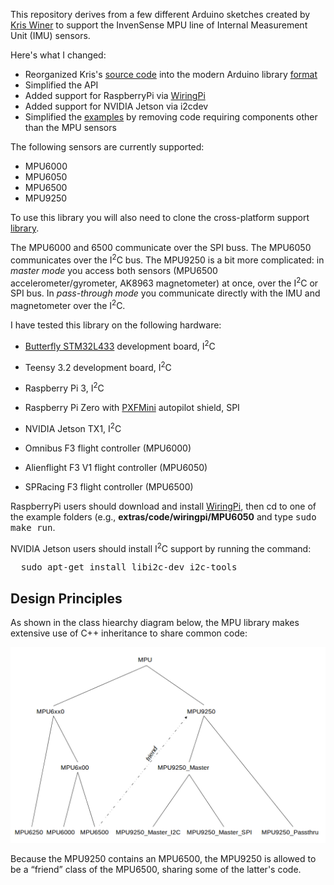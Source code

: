 This repository derives from a few different Arduino sketches created by [Kris Winer](https://github.com/kriswiner) 
to support the InvenSense MPU line of Internal Measurement Unit (IMU) sensors.  

Here's what I changed:
* Reorganized Kris's
[source code](https://github.com/kriswiner/MPU9250/tree/master/MPU9250_BME280_SPIFlash_Ladybug) 
into the modern Arduino library [format](https://github.com/arduino/arduino/wiki/arduino-ide-1.5:-library-specification)
* Simplified the API
* Added support for RaspberryPi via [WiringPi](http://wiringpi.com/)
* Added support for NVIDIA Jetson via i2cdev
* Simplified the 
[examples](https://github.com/kriswiner/MPU9250/blob/master/MPU9250_BME280_SPIFlash_Ladybug/MPU9250_BME280_SPIFlash_Ladybug.ino) 
by removing code requiring components other than the MPU sensors

The following sensors are currently supported:

* MPU6000 
* MPU6050 
* MPU6500 
* MPU9250 

To use this library you will also need to clone the cross-platform support
[library](https://github.com/simondlevy/CrossPlatformDataBus).

The MPU6000 and 6500 communicate over the SPI buss. The MPU6050 communicates
over the I<sup>2</sup>C bus.  The MPU9250 is a bit more complicated: in
<i>master mode</i> you access both sensors (MPU6500 accelerometer/gyrometer, AK8963 magnetometer)
at once, over the I<sup>2</sup>C or SPI bus. In <i>pass-through mode</i> you
communicate directly with the IMU and magnetometer over the I<sup>2</sup>C.

I have tested this library on the following hardware:

* [Butterfly STM32L433](https://www.tindie.com/products/TleraCorp/butterfly-stm32l433-development-board/) 
development board, I<sup>2</sup>C

* Teensy 3.2 development board, I<sup>2</sup>C

* Raspberry Pi 3, I<sup>2</sup>C

* Raspberry Pi Zero with [PXFMini](http://erlerobotics.com/blog/product/pxfmini/) autopilot shield, SPI 

* NVIDIA Jetson TX1, I<sup>2</sup>C

* Omnibus F3 flight controller (MPU6000)

* Alienflight F3 V1 flight controller (MPU6050)

* SPRacing F3 flight controller (MPU6500)

RaspberryPi users should download and install
[WiringPi](http://wiringpi.com/), then cd to one of the example folders (e.g., <b>extras/code/wiringpi/MPU6050</b>
and type <tt>sudo make run</tt>.

NVIDIA Jetson users should install I<sup>2</sup>C support by running the command:
<pre>
  sudo apt-get install libi2c-dev i2c-tools
</pre>

## Design Principles

As shown in the class hiearchy diagram below, the MPU library makes extensive use of C++ inheritance to share common code:

<img src="extras/media/mpu2.png" width=700>

Because the MPU9250 contains an MPU6500, the MPU9250 is allowed to be a &ldquo;friend&rdquo; class of the MPU6500,
sharing some of the latter's code.

